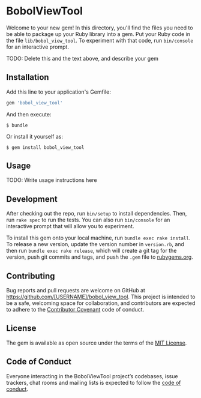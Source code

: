 # BobolViewTool

Welcome to your new gem! In this directory, you'll find the files you need to be able to package up your Ruby library into a gem. Put your Ruby code in the file `lib/bobol_view_tool`. To experiment with that code, run `bin/console` for an interactive prompt.

TODO: Delete this and the text above, and describe your gem

## Installation

Add this line to your application's Gemfile:

```ruby
gem 'bobol_view_tool'
```

And then execute:

    $ bundle

Or install it yourself as:

    $ gem install bobol_view_tool

## Usage

TODO: Write usage instructions here

## Development

After checking out the repo, run `bin/setup` to install dependencies. Then, run `rake spec` to run the tests. You can also run `bin/console` for an interactive prompt that will allow you to experiment.

To install this gem onto your local machine, run `bundle exec rake install`. To release a new version, update the version number in `version.rb`, and then run `bundle exec rake release`, which will create a git tag for the version, push git commits and tags, and push the `.gem` file to [rubygems.org](https://rubygems.org).

## Contributing

Bug reports and pull requests are welcome on GitHub at https://github.com/[USERNAME]/bobol_view_tool. This project is intended to be a safe, welcoming space for collaboration, and contributors are expected to adhere to the [Contributor Covenant](http://contributor-covenant.org) code of conduct.

## License

The gem is available as open source under the terms of the [MIT License](https://opensource.org/licenses/MIT).

## Code of Conduct

Everyone interacting in the BobolViewTool project’s codebases, issue trackers, chat rooms and mailing lists is expected to follow the [code of conduct](https://github.com/[USERNAME]/bobol_view_tool/blob/master/CODE_OF_CONDUCT.md).
